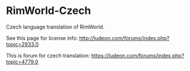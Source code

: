 # RimWorld-Czech
Czech language translation of RimWorld.

See this page for license info:
http://ludeon.com/forums/index.php?topic=2933.0

This is forum for czech translation:
https://ludeon.com/forums/index.php?topic=4779.0
